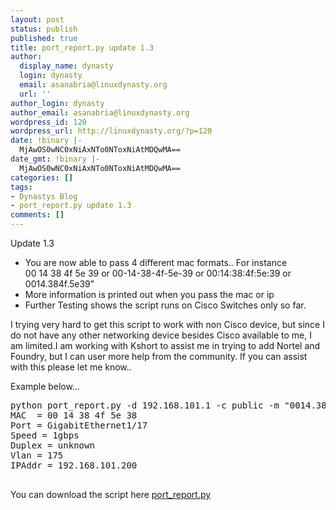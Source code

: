 ```yaml
---
layout: post
status: publish
published: true
title: port_report.py update 1.3
author:
  display_name: dynasty
  login: dynasty
  email: asanabria@linuxdynasty.org
  url: ''
author_login: dynasty
author_email: asanabria@linuxdynasty.org
wordpress_id: 120
wordpress_url: http://linuxdynasty.org/?p=120
date: !binary |-
  MjAwOS0wNC0xNiAxNTo0NToxNiAtMDQwMA==
date_gmt: !binary |-
  MjAwOS0wNC0xNiAxNTo0NToxNiAtMDQwMA==
categories: []
tags:
- Dynastys Blog
- port_report.py update 1.3
comments: []
---
```

<p><span>Update 1.3 </span></p>
<ul>
<li><span>You are now able to pass 4 different mac formats.. For instance<br />
00 14 38 4f 5e 39 or 00-14-38-4f-5e-39 or 00:14:38:4f:5e:39 or<br />
0014.384f.5e39"</span></li>
<li><span>More information is printed out when you pass the mac or ip</span></li>
<li><span>Further Testing shows the script runs on Cisco Switches only so far. </span></li>
</ul>
<p>I trying very hard to get this script to work with non Cisco device, but since I do not have any other networking device besides Cisco available to me, I am limited.I am working with Kshort to assist me in trying to add Nortel and Foundry, but I can user more help from the community. If you can assist with this please let me know..</p>
<p>Example below...</p>
<pre>python port_report.py -d 192.168.101.1 -c public -m "0014.384f.5e38"<br />MAC  = 00 14 38 4f 5e 38<br />Port = GigabitEthernet1/17<br />Speed = 1gbps<br />Duplex = unknown<br />Vlan = 175<br />IPAddr = 192.168.101.200<br /> </pre>
<p>You can download the script here <a href="http://www.linuxdynasty.org/Port-Report-Project/" title="title">port_report.py </a></p>
<p> </p>
